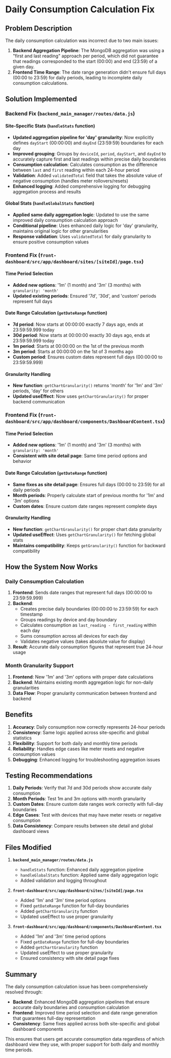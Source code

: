 # Daily Consumption Calculation Fix

## Problem Description
The daily consumption calculation was incorrect due to two main issues:

1. **Backend Aggregation Pipeline**: The MongoDB aggregation was using a "first and last reading" approach per period, which did not guarantee that readings corresponded to the start (00:00) and end (23:59) of a given day.
2. **Frontend Time Range**: The date range generation didn't ensure full days (00:00 to 23:59) for daily periods, leading to incomplete daily consumption calculations.

## Solution Implemented

### Backend Fix (`backend_main_manager/routes/data.js`)

#### Site-Specific Stats (`handleStats` function)
- **Updated aggregation pipeline for 'day' granularity**: Now explicitly defines `dayStart` (00:00:00) and `dayEnd` (23:59:59) boundaries for each day
- **Improved grouping**: Groups by `deviceId`, `period`, `dayStart`, and `dayEnd` to accurately capture first and last readings within precise daily boundaries
- **Consumption calculation**: Calculates consumption as the difference between `last` and `first` reading within each 24-hour period
- **Validation**: Added `validatedTotal` field that takes the absolute value of negative consumption (handles meter rollovers/resets)
- **Enhanced logging**: Added comprehensive logging for debugging aggregation process and results

#### Global Stats (`handleGlobalStats` function)
- **Applied same daily aggregation logic**: Updated to use the same improved daily consumption calculation approach
- **Conditional pipeline**: Uses enhanced daily logic for 'day' granularity, maintains original logic for other granularities
- **Response validation**: Uses `validatedTotal` for daily granularity to ensure positive consumption values

### Frontend Fix (`front-dashboard/src/app/dashboard/sites/[siteId]/page.tsx`)

#### Time Period Selection
- **Added new options**: '1m' (1 month) and '3m' (3 months) with `granularity: 'month'`
- **Updated existing periods**: Ensured '7d', '30d', and 'custom' periods represent full days

#### Date Range Calculation (`getDateRange` function)
- **7d period**: Now starts at 00:00:00 exactly 7 days ago, ends at 23:59:59.999 today
- **30d period**: Now starts at 00:00:00 exactly 30 days ago, ends at 23:59:59.999 today
- **1m period**: Starts at 00:00:00 on the 1st of the previous month
- **3m period**: Starts at 00:00:00 on the 1st of 3 months ago
- **Custom period**: Ensures custom dates represent full days (00:00:00 to 23:59:59.999)

#### Granularity Handling
- **New function**: `getChartGranularity()` returns 'month' for '1m' and '3m' periods, 'day' for others
- **Updated useEffect**: Now uses `getChartGranularity()` for proper backend communication

### Frontend Fix (`front-dashboard/src/app/dashboard/components/DashboardContent.tsx`)

#### Time Period Selection
- **Added new options**: '1m' (1 month) and '3m' (3 months) with `granularity: 'month'`
- **Consistent with site detail page**: Same time period options and behavior

#### Date Range Calculation (`getDateRange` function)
- **Same fixes as site detail page**: Ensures full days (00:00 to 23:59) for all daily periods
- **Month periods**: Properly calculate start of previous months for '1m' and '3m' options
- **Custom dates**: Ensure custom date ranges represent complete days

#### Granularity Handling
- **New function**: `getChartGranularity()` for proper chart data granularity
- **Updated useEffect**: Uses `getChartGranularity()` for fetching global stats
- **Maintains compatibility**: Keeps `getGranularity()` function for backward compatibility

## How the System Now Works

### Daily Consumption Calculation
1. **Frontend**: Sends date ranges that represent full days (00:00:00 to 23:59:59.999)
2. **Backend**: 
   - Creates precise daily boundaries (00:00:00 to 23:59:59) for each timestamp
   - Groups readings by device and day boundary
   - Calculates consumption as `last_reading - first_reading` within each day
   - Sums consumption across all devices for each day
   - Validates negative values (takes absolute value for display)
3. **Result**: Accurate daily consumption figures that represent true 24-hour usage

### Month Granularity Support
1. **Frontend**: New '1m' and '3m' options with proper date calculations
2. **Backend**: Maintains existing month aggregation logic for non-daily granularities
3. **Data Flow**: Proper granularity communication between frontend and backend

## Benefits

1. **Accuracy**: Daily consumption now correctly represents 24-hour periods
2. **Consistency**: Same logic applied across site-specific and global statistics
3. **Flexibility**: Support for both daily and monthly time periods
4. **Reliability**: Handles edge cases like meter resets and negative consumption values
5. **Debugging**: Enhanced logging for troubleshooting aggregation issues

## Testing Recommendations

1. **Daily Periods**: Verify that 7d and 30d periods show accurate daily consumption
2. **Month Periods**: Test 1m and 3m options with month granularity
3. **Custom Dates**: Ensure custom date ranges work correctly with full-day boundaries
4. **Edge Cases**: Test with devices that may have meter resets or negative consumption
5. **Data Consistency**: Compare results between site detail and global dashboard views

## Files Modified

1. **`backend_main_manager/routes/data.js`**
   - `handleStats` function: Enhanced daily aggregation pipeline
   - `handleGlobalStats` function: Applied same daily aggregation logic
   - Added validation and logging throughout

2. **`front-dashboard/src/app/dashboard/sites/[siteId]/page.tsx`**
   - Added '1m' and '3m' time period options
   - Fixed `getDateRange` function for full-day boundaries
   - Added `getChartGranularity` function
   - Updated useEffect to use proper granularity

3. **`front-dashboard/src/app/dashboard/components/DashboardContent.tsx`**
   - Added '1m' and '3m' time period options
   - Fixed `getDateRange` function for full-day boundaries
   - Added `getChartGranularity` function
   - Updated useEffect to use proper granularity
   - Ensured consistency with site detail page fixes

## Summary

The daily consumption calculation issue has been comprehensively resolved through:
- **Backend**: Enhanced MongoDB aggregation pipelines that ensure accurate daily boundaries and consumption calculation
- **Frontend**: Improved time period selection and date range generation that guarantees full-day representation
- **Consistency**: Same fixes applied across both site-specific and global dashboard components

This ensures that users get accurate consumption data regardless of which dashboard view they use, with proper support for both daily and monthly time periods.
